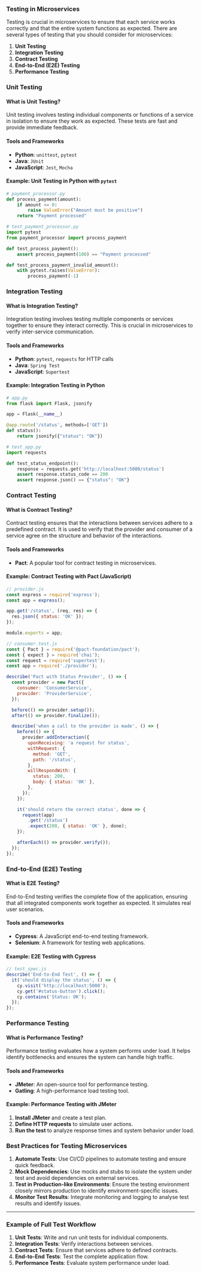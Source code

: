 ### Testing in Microservices

Testing is crucial in microservices to ensure that each service works correctly and that the entire system functions as expected. There are several types of testing that you should consider for microservices:

1. **Unit Testing**
2. **Integration Testing**
3. **Contract Testing**
4. **End-to-End (E2E) Testing**
5. **Performance Testing**

### Unit Testing

#### What is Unit Testing?

Unit testing involves testing individual components or functions of a service in isolation to ensure they work as expected. These tests are fast and provide immediate feedback.

#### Tools and Frameworks

- **Python**: `unittest`, `pytest`
- **Java**: `JUnit`
- **JavaScript**: `Jest`, `Mocha`

#### Example: Unit Testing in Python with `pytest`

```python
# payment_processor.py
def process_payment(amount):
    if amount <= 0:
        raise ValueError("Amount must be positive")
    return "Payment processed"

# test_payment_processor.py
import pytest
from payment_processor import process_payment

def test_process_payment():
    assert process_payment(100) == "Payment processed"

def test_process_payment_invalid_amount():
    with pytest.raises(ValueError):
        process_payment(-1)
```
### Integration Testing

#### What is Integration Testing?

Integration testing involves testing multiple components or services together to ensure they interact correctly. This is crucial in microservices to verify inter-service communication.

#### Tools and Frameworks

- **Python**: `pytest`, `requests` for HTTP calls
- **Java**: `Spring Test`
- **JavaScript**: `Supertest`

#### Example: Integration Testing in Python

```python
# app.py
from flask import Flask, jsonify

app = Flask(__name__)

@app.route('/status', methods=['GET'])
def status():
    return jsonify({"status": "OK"})

# test_app.py
import requests

def test_status_endpoint():
    response = requests.get('http://localhost:5000/status')
    assert response.status_code == 200
    assert response.json() == {"status": "OK"}
```

### Contract Testing

#### What is Contract Testing?

Contract testing ensures that the interactions between services adhere to a predefined contract. It is used to verify that the provider and consumer of a service agree on the structure and behavior of the interactions.

#### Tools and Frameworks

- **Pact**: A popular tool for contract testing in microservices.

#### Example: Contract Testing with Pact (JavaScript)

```javascript
// provider.js
const express = require('express');
const app = express();

app.get('/status', (req, res) => {
  res.json({ status: 'OK' });
});

module.exports = app;

// consumer.test.js
const { Pact } = require('@pact-foundation/pact');
const { expect } = require('chai');
const request = require('supertest');
const app = require('./provider');

describe('Pact with Status Provider', () => {
  const provider = new Pact({
    consumer: 'ConsumerService',
    provider: 'ProviderService',
  });

  before(() => provider.setup());
  after(() => provider.finalize());

  describe('when a call to the provider is made', () => {
    before(() => {
      provider.addInteraction({
        uponReceiving: 'a request for status',
        withRequest: {
          method: 'GET',
          path: '/status',
        },
        willRespondWith: {
          status: 200,
          body: { status: 'OK' },
        },
      });
    });

    it('should return the correct status', done => {
      request(app)
        .get('/status')
        .expect(200, { status: 'OK' }, done);
    });

    afterEach(() => provider.verify());
  });
});

```

### End-to-End (E2E) Testing

#### What is E2E Testing?

End-to-End testing verifies the complete flow of the application, ensuring that all integrated components work together as expected. It simulates real user scenarios.

#### Tools and Frameworks

- **Cypress**: A JavaScript end-to-end testing framework.
- **Selenium**: A framework for testing web applications.

#### Example: E2E Testing with Cypress

```javascript
// test_spec.js
describe('End-to-End Test', () => {
  it('should display the status', () => {
    cy.visit('http://localhost:5000');
    cy.get('#status-button').click();
    cy.contains('Status: OK');
  });
});
```

### Performance Testing

#### What is Performance Testing?

Performance testing evaluates how a system performs under load. It helps identify bottlenecks and ensures the system can handle high traffic.

#### Tools and Frameworks

- **JMeter**: An open-source tool for performance testing.
- **Gatling**: A high-performance load testing tool.

#### Example: Performance Testing with JMeter

1. **Install JMeter** and create a test plan.
2. **Define HTTP requests** to simulate user actions.
3. **Run the test** to analyze response times and system behavior under load.

### Best Practices for Testing Microservices

1. **Automate Tests**: Use CI/CD pipelines to automate testing and ensure quick feedback.
2. **Mock Dependencies**: Use mocks and stubs to isolate the system under test and avoid dependencies on external services.
3. **Test in Production-like Environments**: Ensure the testing environment closely mirrors production to identify environment-specific issues.
4. **Monitor Test Results**: Integrate monitoring and logging to analyse test results and identify issues.

---

### Example of Full Test Workflow

1. **Unit Tests**: Write and run unit tests for individual components.
2. **Integration Tests**: Verify interactions between services.
3. **Contract Tests**: Ensure that services adhere to defined contracts.
4. **End-to-End Tests**: Test the complete application flow.
5. **Performance Tests**: Evaluate system performance under load.